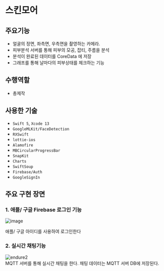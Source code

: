 # 스킨모어

## 주요기능

- 얼굴의 정면, 좌측면, 우측면을 촬영하는 카메라.
- 피부분석 서버를 통해 피부의 모공, 잡티, 주름을 분석
- 분석이 완료된 데이터를 CoreData 에 저장
- 그래프를 통해 날마다의 피부상태를 체크하는 기능

## 수행역할
- 총제작

## 사용한 기술
- `Swift 5`, `Xcode 13`
- `GoogleMLKit/FaceDetection`
- `RXSwift`
- `lottie-ios`
- `Alamofire`
- `MBCircularProgressBar`
- `SnapKit`
- `Charts`
- `SwiftSoup`
- `Firebase/Auth`
- `GoogleSignIn`

 
## 주요 구현 장면

### 1. 애플/ 구글 Firebase 로그인 기능
![image](https://user-images.githubusercontent.com/42457589/142138868-eedb7378-d6d4-4f3e-a4c9-42af36662670.png)

애플/ 구글 아이디를 사용하여 로그인한다

### 2. 실시간 채팅기능
![endure2](https://user-images.githubusercontent.com/42457589/142130103-084805f2-65d0-4ab7-ae2b-ef5de8bee636.gif)  
MQTT 서버를 통해 실시간 채팅을 한다. 채팅 데이터는 MQTT 서버 DB에 저장된다.



